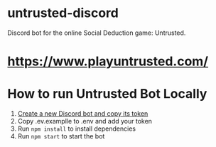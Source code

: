# untrusted-discord

Discord bot for the online Social Deduction game:  Untrusted.

# https://www.playuntrusted.com/

# How to run Untrusted Bot Locally

1. [Create a new Discord bot and copy its token](https://www.writebots.com/discord-bot-token/) 
2. Copy .ev.examplle to .env and add your token
3. Run `npm install` to install dependencies
4. Run `npm start` to start the bot
